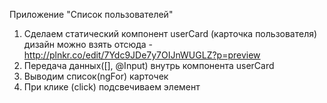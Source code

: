 Приложение "Список пользователей"

1. Сделаем статический компонент userCard (карточка пользователя)
  дизайн можно взять отсюда - http://plnkr.co/edit/7Ydc9JDe7y7OIJnWUGLZ?p=preview
2. Передача данных([], @Input) внутрь компонента userCard
3. Выводим список(ngFor) карточек
4. При клике (click) подсвечиваем элемент
